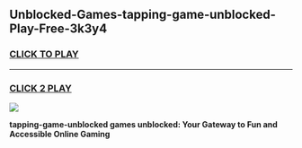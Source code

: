 
## Unblocked-Games-tapping-game-unblocked-Play-Free-3k3y4
<h3>
<a href="https://premium76.site?title=tapping-game-unblocked&ref=18A1">CLICK TO PLAY</a></h3>
<hr>

<h3>
<a href="https://premium76.site?title=tapping-game-unblocked&ref=18A1">CLICK 2 PLAY</a>
  
</h3>

<a href="https://premium76.site?title=tapping-game-unblocked&ref=18A1"><img src="https://clearcache.store/games.png"></a>


**tapping-game-unblocked games unblocked: Your Gateway to Fun and Accessible Online Gaming**
